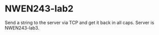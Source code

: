 NWEN243-lab2
============

Send a string to the server via TCP and get it back in all caps.
Server is NWEN243-lab3.
